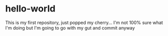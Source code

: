 # hello-world
This is my first repository, just popped my cherry...
  I'm not 100% sure what I'm doing but I'm going to go with my gut and commit anyway
